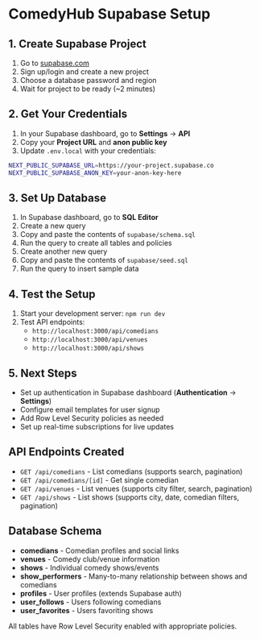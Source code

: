# ComedyHub Supabase Setup

## 1. Create Supabase Project

1. Go to [supabase.com](https://supabase.com)
2. Sign up/login and create a new project
3. Choose a database password and region
4. Wait for project to be ready (~2 minutes)

## 2. Get Your Credentials

1. In your Supabase dashboard, go to **Settings** → **API**
2. Copy your **Project URL** and **anon public key**
3. Update `.env.local` with your credentials:

```bash
NEXT_PUBLIC_SUPABASE_URL=https://your-project.supabase.co
NEXT_PUBLIC_SUPABASE_ANON_KEY=your-anon-key-here
```

## 3. Set Up Database

1. In Supabase dashboard, go to **SQL Editor**
2. Create a new query
3. Copy and paste the contents of `supabase/schema.sql`
4. Run the query to create all tables and policies
5. Create another new query
6. Copy and paste the contents of `supabase/seed.sql`
7. Run the query to insert sample data

## 4. Test the Setup

1. Start your development server: `npm run dev`
2. Test API endpoints:
   - `http://localhost:3000/api/comedians`
   - `http://localhost:3000/api/venues`
   - `http://localhost:3000/api/shows`

## 5. Next Steps

- Set up authentication in Supabase dashboard (**Authentication** → **Settings**)
- Configure email templates for user signup
- Add Row Level Security policies as needed
- Set up real-time subscriptions for live updates

## API Endpoints Created

- `GET /api/comedians` - List comedians (supports search, pagination)
- `GET /api/comedians/[id]` - Get single comedian
- `GET /api/venues` - List venues (supports city filter, search, pagination)  
- `GET /api/shows` - List shows (supports city, date, comedian filters, pagination)

## Database Schema

- **comedians** - Comedian profiles and social links
- **venues** - Comedy club/venue information
- **shows** - Individual comedy shows/events
- **show_performers** - Many-to-many relationship between shows and comedians
- **profiles** - User profiles (extends Supabase auth)
- **user_follows** - Users following comedians
- **user_favorites** - Users favoriting shows

All tables have Row Level Security enabled with appropriate policies.